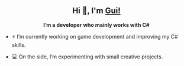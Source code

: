 <h2 align="center">Hi 👋, I'm <a href="https://github.com/hamonidev" target="_blank">Gui!</a></h2>
<p align="center"><b>I’m a developer who mainly works with C#</b></p>

- ⚡ I’m currently working on game development and improving my C# skills.

- 💻 On the side, I’m experimenting with small creative projects.

<!--
**hamonidev/hamonidev** is a ✨ _special_ ✨ repository because its `README.md` (this file) appears on your GitHub profile.

Here are some ideas to get you started:

- 🔭 I’m currently working on ...
- 🌱 I’m currently learning ...
- 👯 I’m looking to collaborate on ...
- 🤔 I’m looking for help with ...
- 💬 Ask me about ...
- 📫 How to reach me: ...
- 😄 Pronouns: ...
- ⚡ Fun fact: ...
-->
